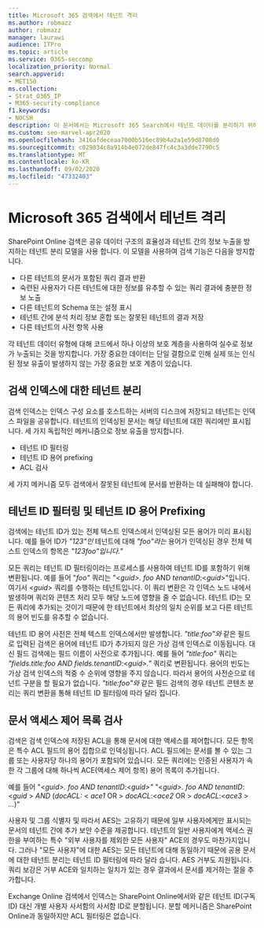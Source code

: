 ```yaml
---
title: Microsoft 365 검색에서 테넌트 격리
ms.author: robmazz
author: robmazz
manager: laurawi
audience: ITPro
ms.topic: article
ms.service: O365-seccomp
localization_priority: Normal
search.appverid:
- MET150
ms.collection:
- Strat_O365_IP
- M365-security-compliance
f1.keywords:
- NOCSH
description: 이 문서에서는 Microsoft 365 Search에서 테넌트 데이터를 분리하기 위해 테넌트 분리가 작동하는 방식에 대한 설명을 찾아보는 것이 가장 까다로우며,
ms.custom: seo-marvel-apr2020
ms.openlocfilehash: 3416afdeceaa7000b516ec89b4a2a1e59d8708d0
ms.sourcegitcommit: c029834c8a914b4e072de847fc4c3a3dde7790c5
ms.translationtype: MT
ms.contentlocale: ko-KR
ms.lasthandoff: 09/02/2020
ms.locfileid: "47332403"
---
```

# <a name="tenant-isolation-in-microsoft-365-search"></a>Microsoft 365 검색에서 테넌트 격리

SharePoint Online 검색은 공유 데이터 구조의 효율성과 테넌트 간의 정보 누출을 방지하는 테넌트 분리 모델을 사용 합니다. 이 모델을 사용하여 검색 기능은 다음을 방지합니다.

- 다른 테넌트의 문서가 포함된 쿼리 결과 반환
- 숙련된 사용자가 다른 테넌트에 대한 정보를 유추할 수 있는 쿼리 결과에 충분한 정보 노출
- 다른 테넌트의 Schema 또는 설정 표시
- 테넌트 간에 분석 처리 정보 혼합 또는 잘못된 테넌트의 결과 저장
- 다른 테넌트의 사전 항목 사용

각 테넌트 데이터 유형에 대해 코드에서 하나 이상의 보호 계층을 사용하여 실수로 정보가 누출되는 것을 방지합니다. 가장 중요한 데이터는 단일 결함으로 인해 실제 또는 인식된 정보 유출이 발생하지 않는 가장 중요한 보호 계층이 있습니다.

## <a name="tenant-separation-for-the-search-index"></a>검색 인덱스에 대한 테넌트 분리

검색 인덱스는 인덱스 구성 요소를 호스트하는 서버의 디스크에 저장되고 테넌트는 인덱스 파일을 공유합니다. 테넌트의 인덱싱된 문서는 해당 테넌트에 대한 쿼리에만 표시됩니다. 세 가지 독립적인 메커니즘으로 정보 유출을 방지합니다.

- 테넌트 ID 필터링
- 테넌트 ID 용어 prefixing
- ACL 검사

세 가지 메커니즘 모두 검색에서 잘못된 테넌트에 문서를 반환하는 데 실패해야 합니다.

## <a name="tenant-id-filtering-and-tenant-id-term-prefixing"></a>테넌트 ID 필터링 및 테넌트 ID 용어 Prefixing

검색에는 테넌트 ID가 있는 전체 텍스트 인덱스에서 인덱싱된 모든 용어가 미리 표시됩니다. 예를 들어 ID가 *"123"인* 테넌트에 대해 *"foo"라는* 용어가 인덱싱된 경우 전체 텍스트 인덱스의 항목은 *"123foo"입니다.*"

모든 쿼리는 테넌트 ID 필터링이라는 프로세스를 사용하여 테넌트 ID를 포함하기 위해 변환됩니다. 예를 들어 "*foo"* 쿼리는 "<*guid>.* *foo* AND *tenantID*:<*guid*>"입니다. 여기서 <*guid*> 쿼리를 수행하는 테넌트입니다. 이 쿼리 변환은 각 인덱스 노드 내에서 발생하며 쿼리와 콘텐츠 처리 모두 해당 노드에 영향을 줄 수 없습니다. 테넌트 ID는 모든 쿼리에 추가되는 것이기 때문에 한 테넌트에서 최상의 일치 순위를 보고 다른 테넌트의 용어 빈도를 유추할 수 없습니다.

테넌트 ID 용어 사전은 전체 텍스트 인덱스에서만 발생합니다. *"title:foo"와* 같은 필드로 입력된 검색은 용어에 테넌트 ID가 추가되지 않은 가상 검색 인덱스로 이동됩니다. 대신 필드 검색에는 필드 이름이 사전으로 추가됩니다. 예를 들어 *"title:foo"* 쿼리는 *"fields.title:foo AND fields.tenantID*:<*guid>."* 쿼리로 변환됩니다. 용어의 빈도는 가상 검색 인덱스의 적중 수 순위에 영향을 주지 않습니다. 따라서 용어의 사전순으로 테넌트 구분을 할 필요가 없습니다. *"title:foo"와* 같은 필드 검색의 경우 테넌트 콘텐츠 분리는 쿼리 변환을 통해 테넌트 ID 필터링에 따라 달라 집니다.

## <a name="document-access-control-list-checks"></a>문서 액세스 제어 목록 검사

검색은 검색 인덱스에 저장된 ACL을 통해 문서에 대한 액세스를 제어합니다. 모든 항목은 특수 ACL 필드의 용어 집합으로 인덱싱됩니다. ACL 필드에는 문서를 볼 수 있는 그룹 또는 사용자당 하나의 용어가 포함되어 있습니다. 모든 쿼리에는 인증된 사용자가 속한 각 그룹에 대해 하나씩 ACE(액세스 제어 항목) 용어 목록이 추가됩니다.

예를 들어 "<*guid>.* *foo AND tenantID*:<*guid>"* "<*guid>.* *foo AND tenantID*:<*guid* >  *AND* (*docACL:* < *ace1* OR >  *docACL*:<*ace2* OR >  *docACL*:<*ace3* >  *...*)"

사용자 및 그룹 식별자 및 따라서 AES는 고유하기 때문에 일부 사용자에게만 표시되는 문서의 테넌트 간에 추가 보안 수준을 제공합니다. 테넌트의 일반 사용자에게 액세스 권한을 부여하는 특수 "외부 사용자를 제외한 모든 사용자" ACE의 경우도 마찬가지입니다. 그러나 "모든 사용자"에 대한 AES는 모든 테넌트에 대해 동일하기 때문에 공용 문서에 대한 테넌트 분리는 테넌트 ID 필터링에 따라 달라 습니다. AES 거부도 지원됩니다. 쿼리 보강은 거부 ACE와 일치하는 일치가 있는 경우 결과에서 문서를 제거하는 절을 추가합니다.

Exchange Online 검색에서 인덱스는 SharePoint Online에서와 같은 테넌트 ID(구독 ID) 대신 개별 사용자 사서함의 사서함 ID로 분할됩니다. 분할 메커니즘은 SharePoint Online과 동일하지만 ACL 필터링은 없습니다.
